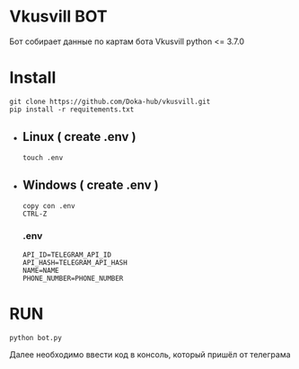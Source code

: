# Vkusvill BOT
Бот собирает данные по картам бота Vkusvill
python <= 3.7.0

# Install
```
git clone https://github.com/Doka-hub/vkusvill.git
pip install -r requitements.txt
```
- ## Linux ( create .env )
  ```
  touch .env
  ```
- ## Windows ( create .env )
  ```
  copy con .env
  CTRL-Z
  ```
  ### .env
  ```
  API_ID=TELEGRAM_API_ID
  API_HASH=TELEGRAM_API_HASH
  NAME=NAME
  PHONE_NUMBER=PHONE_NUMBER
  ```
# RUN
```python bot.py```

Далее необходимо ввести код в консоль, который пришёл от телеграма
